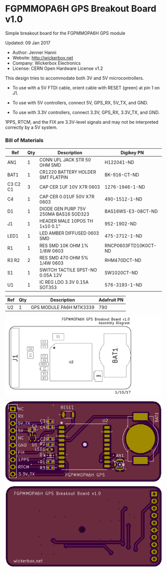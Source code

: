 <!--- start title --->
# FGPMMOPA6H GPS Breakout Board v1.0
Simple breakout board for the FGPMMOPA6H GPS module

Updated: 09 Jan 2017

- Author: Jenner Hanni
- Website: http://wickerbox.net
- Company: Wickerbox Electronics
- License: CERN Open Hardware License v1.2

<!--- end title --->

This design tries to accommodate both 3V and 5V microcontrollers. 

- To use with a 5V FTDI cable, orient cable with RESET (green) at pin 1 on J1.

- To use with 5V controllers, connect 5V, GPS_RX, 5V_TX, and GND.

- To use with 3.3V controllers, connect 3.3V, GPS_RX, 3.3V_TX, and GND.

1PPS, RTCM, and the FIX are 3.3V-level signals and may not be interpreted correctly by a 5V system.

### Bill of Materials

<!--- bom start --->
|Ref|Qty|Description|Digikey PN|
|---|---|-----------|------|
|AN1|1|CONN UFL JACK STR 50 OHM SMD|H122041-ND|
|BAT1|1|CR1220 BATTERY HOLDER SMT FLATPIN|BK-916-CT-ND|
|C3 C2 C1|3|CAP CER 1UF 10V X7R 0603|1276-1946-1-ND|
|C4|1|CAP CER 0.01UF 50V X7R 0603|490-1512-1-ND|
|D1|1|DIODE GEN PURP 75V 250MA BAS16 SOD323|BAS16WS-E3-08CT-ND|
|J1|1|HEADER MALE 10POS TH 1x10 0.1”|952-1902-ND|
|LED1|1|LED AMBER DIFFUSED 0603 SMD|475-2712-1-ND|
|R1|1|RES SMD 10K OHM 1% 1/8W 0603|RNCP0603FTD10K0CT-ND|
|R3 R2|2|RES SMD 470 OHM 5% 1/4W 0603|RHM470DCT-ND|
|S1|1|SWITCH TACTILE SPST-NO 0.05A 12V|SW1020CT-ND|
|U1|1|IC REG LDO 3.3V 0.15A SOT353|576-3193-1-ND|

|Ref|Qty|Description|Adafruit PN|
|---|---|-----------|------|
|U2|1|GPS MODULE PA6H MTK3339|790|


<!--- bom end --->
![Assembly Diagram](assembly.png)

![Gerber Preview](preview.png)

